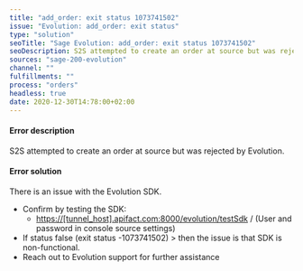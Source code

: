 ```yaml
---
title: "add_order: exit status 1073741502"
issue: "Evolution: add_order: exit status"
type: "solution"
seoTitle: "Sage Evolution: add_order: exit status 1073741502"
seoDescription: S2S attempted to create an order at source but was rejected by Evolution."
sources: "sage-200-evolution"
channel: ""
fulfillments: ""
process: "orders"
headless: true
date: 2020-12-30T14:78:00+02:00 
---
```

<!-- Action: add_order -->
#### Error description
S2S attempted to create an order at source but was rejected by Evolution.

#### Error solution
There is an issue with the Evolution SDK.
- Confirm by testing the SDK: 
    - [https://[tunnel_host].apifact.com:8000/evolution/testSdk](https://[tunnel_host].apifact.com:8000/evolution/testSdk) / (User and password in console source settings)
- If status false (exit status -1073741502) > then the issue is that SDK is non-functional. 
- Reach out to Evolution support for further assistance
